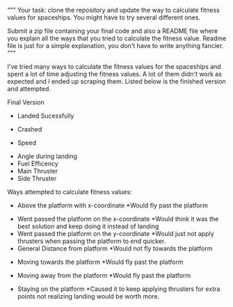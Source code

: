 """
Your task: clone the repository and update the way to calculate fitness values for spaceships. You might have to try several different ones.

Submit a zip file containing your final code and also a README file where you explain all the ways that you tried to calculate the fitness value. Readme file is just for a simple explanation, you don't have to write anything fancier.
"""


I've tried many ways to calculate the fitness values for the spaceships and spent a lot of time adjusting the fitness values. A lot of them didn't work as expected and I ended up scraping them. Listed below is the finished version and attempted.

Final Version
+ Landed Sucessfully
- Crashed
+ Speed
- Angle during landing
- Fuel Efficency
- Main Thruster
- Side Thruster

Ways attempted to calculate fitness values:
+ Above the platform with x-coordinate *Would fly past the platform
- Went passed the platform on the x-coordinate *Would think it was the best solution and keep doing it instead of landing
- Went passed the platform on the y-coordinate *Would just not apply thrusters when passing the platform to end quicker.
- General Distance from platform *Would not fly towards the platform
+ Moving towards the platform *Would fly past the platform
- Moving away from the platform *Would fly past the platform
+ Staying on the platform *Caused it to keep applying thrusters for extra points not realizing landing would be worth more.
